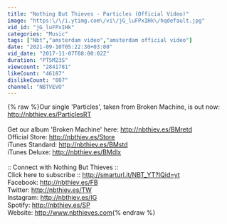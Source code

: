 ```yaml
---
title: "Nothing But Thieves - Particles (Official Video)"
image: "https:\/\/i.ytimg.com\/vi\/jG_luFPxIHk\/hqdefault.jpg"
vid_id: "jG_luFPxIHk"
categories: "Music"
tags: ["Nbt","amsterdam video","amsterdam official video"]
date: "2021-09-10T05:22:30+03:00"
vid_date: "2017-11-07T08:00:02Z"
duration: "PT5M23S"
viewcount: "2841781"
likeCount: "46187"
dislikeCount: "807"
channel: "NBTVEVO"
---
```

{% raw %}Our single 'Particles', taken from Broken Machine, is out now: <a rel="nofollow" target="blank" href="http://nbthiev.es/ParticlesRT">http://nbthiev.es/ParticlesRT</a><br /><br />Get our album 'Broken Machine' here: <a rel="nofollow" target="blank" href="http://nbthiev.es/BMretd">http://nbthiev.es/BMretd</a><br />Official Store: <a rel="nofollow" target="blank" href="http://nbthiev.es/Store">http://nbthiev.es/Store</a><br />iTunes Standard: <a rel="nofollow" target="blank" href="http://nbthiev.es/BMstd">http://nbthiev.es/BMstd</a><br />iTunes Deluxe: <a rel="nofollow" target="blank" href="http://nbthiev.es/BMdlx">http://nbthiev.es/BMdlx</a><br /><br />:: Connect with Nothing But Thieves :: <br />Click here to subscribe :: <a rel="nofollow" target="blank" href="http://smarturl.it/NBT_YT?IQid=yt">http://smarturl.it/NBT_YT?IQid=yt</a><br />Facebook: <a rel="nofollow" target="blank" href="http://nbthiev.es/FB">http://nbthiev.es/FB</a><br />Twitter: <a rel="nofollow" target="blank" href="http://nbthiev.es/TW">http://nbthiev.es/TW</a><br />Instagram: <a rel="nofollow" target="blank" href="http://nbthiev.es/IG">http://nbthiev.es/IG</a><br />Spotify: <a rel="nofollow" target="blank" href="http://nbthiev.es/SP">http://nbthiev.es/SP</a> <br />Website: <a rel="nofollow" target="blank" href="http://www.nbthieves.com">http://www.nbthieves.com</a>{% endraw %}
